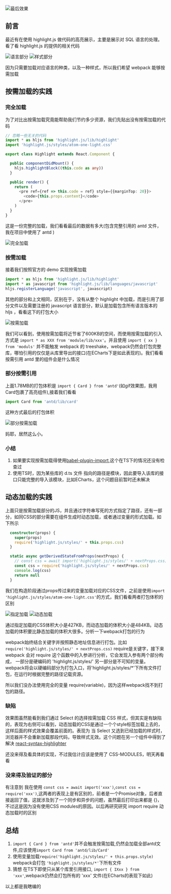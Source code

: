 ![最后效果](../../img/highlight/动态加载CSS.gif)
## 前言
最近有在使用 highlight.js 做代码的高亮展示，主要是展示对 SQL 语言的处理。看了看 highlight.js 的提供的相关代码

![语言部分](../../img/highlight/1.png)
![样式部分](../../img/highlight/2.png)

因为只需要加载对应语言的种类，以及一种样式，所以我们希望 webpack 能够按需加载

## 按需加载的实践

### 完全加载
为了对比出按需加载究竟能帮助我们节约多少资源，我们先贴出没有按需加载的代码
```typescript
// 忽略一些无关的代码
import * as hljs from 'highlight.js/lib/highlight'
import 'highlight.js/styles/atom-one-light.css'

export class Highlight extends React.Component {

  public componentDidMount() {
    hljs.highlightBlock((this.code as any))
  }

  public render() {
    return (
      <pre ref={ref => this.code = ref} style={{marginTop: 20}}>
        <code>{this.props.content}</code>
      </pre>
    )
  }
}
```
这是一份完整的加载，我们看看最后的数据有多大(包含完整引用的 antd 文件，我在项目中使用了 antd )

![完全加载](../../img/highlight/highlight-1.png)

### 按需加载
接着我们按照官方的 demo 实现按需加载
```typescript
import * as hljs from 'highlight.js/lib/highlight'
import * as javascript from 'highlight.js/lib/languages/javascript'
hljs.registerLanguage('javascript', javascript)
```
其他的部分和上文相同，区别在于，没有从整个 highlight 中加载，而是引用了部分文件以及需要注册的 javascript 语言部分，默认是加载包含所有语言版本的 hljs ，看看这下的打包大小

![按需加载](../../img/highlight/highlight-2.png)

我们可以看到，使用按需加载将近节省了600KB的空间，而使用按需加载的引入方式是
```import * as XXX from 'module/lib/xxx'```。并且使用 ```import { xx } from 'moduls'``` 并不能触发 webpack 的 treeshake，webpack仍然会打包完整库，哪怕引用的仅仅是从库里导出的接口(在ECharts下是如此表现的)。我们看看按需引用 antd 里的组件会是什么情况

### 部分按需引用
上面1.78MB的打包体积是 ```import { Card } from 'antd'```(如gif效果图，我用Card包裹了高亮组件),接着我们看看
```typescript
import Card from 'antd/lib/card'
```

这种方式最后的打包体积

![部分按需加载](../../img/highlight/highlight-4.png)

妈耶，居然这么小。

### 小结
1. 如果要实现按需加载得使用[babel-plugin-import](https://github.com/ant-design/babel-plugin-import),这个在TS下的情况还没有检查过
2. 使用TS时，因为某些库的 d.ts 文件 指向的路径是模块，因此要导入该库的接口只能完整的导入该模块，比如ECharts，这个问题目前暂时还未解决

## 动态加载的实践
上面只是按需加载部分的JS，并且通过字符串写死的方式指定了路径，还有一部分，如同CSS的部分需要在组件生成时动态加载，或者通过变量的形式加载。如下所示
```typescript
  constructor(props) {
    super(props)
    require('highlight.js/styles/' + this.props.css)
  }

  static async getDerivedStateFromProps(nextProps) {
    // const css = await import('highlight.js/styles/' + nextProps.css)
    const css = require('highlight.js/styles/' + nextProps.css)
    console.log(css)
    return null
  }
```
我们在构造阶段通过props传过来的变量加载对应的CSS文件，之前是使用```import 'highlight.js/styles/atom-one-light.css'```的方式，我们看看两者打包体积的区别

![指定加载](../../img/highlight/highlight-css-1.png)
![动态加载](../../img/highlight/highlight-css-2.png)

通过指定加载的CSS体积大小是427KB，而动态加载的体积大小是484KB。动态加载的体积要比静态加载的体积大很多。分析一下webpack打包的行为

webpack始终结合关键字并按照静态地址信息进行打包。比如```require('highlight.js/styles/' + nextProps.css)```
require是关键字，接下来 webpack 会对 require 这个函数中的入参进行分析，它会发现入参有两个部分构成， 一部分是硬编码的 'highlight.js/styles/' 另一部分是不可知的变量。webpack将会以硬编码部分为打包入口，将'highlight.js/styles/*'下所有文件打包，在运行时根据完整的路径记载资源。

所以我们没办法使用完全的变量 require(variable)，因为这样webpack找不到打包的路径。

### 缺陷
效果图虽然能看到我们通过 Select 的选择按需加载 CSS 样式，但其实是有缺陷的，表现为右侧可以看到，动态加载的CSS是通过一个个style标签加载上去的，这样后面的样式效果会覆盖前面的。表现为 当 Select 又选到已经加载的样式时， 浏览器并不会重新加载那段代码，导致样式无效。这个问题在另一个组件中得到了解决
[react-syntax-highlighter](https://github.com/conorhastings/react-syntax-highlighter)

还没来得及看具体的实现，不过我估计应该是使用了 CSS-MODULES，明天再看看

### 没来得及验证的部分
有注意到 我在使用 ```const css = await import('xxx')```,```const css = require('xxx')```,这两者的表现上是有区别的，前者是一个Promise对象，后者直接返回了值，这就涉及到了一个同步和异步的问题，虽然最后打印出来都是 {}， 不过这是因为没有使用CSS modules的原因。以后再研究研究 import require 动态加载时的区别

## 总结
1. ```import { Card } from 'antd'```并不会触发按需加载,仍然会加载全部antd文件,应该使用```import Card from 'antd/lib/Card'```
2. 使用变量加载```require('highlight.js/styles/' + this.props.style)``` webpack会打包 ```'highlight.js/styles/*'```下所有文件
3. 猜想 在TS下即使只从某个库里引用接口, ```import { IXxx } from 'xxx'```,webpack仍然会打包所有的 'xxx' 文件(在ECharts的表现下如此)

以上都是我瞎编的